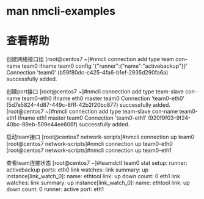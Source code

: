 
# man nmcli-examples

# 查看帮助

创建网络接口组
[root@centos7 ~]#nmcli connection add type team con-name team0 ifname team0 config '{"runner":{"name":"activebackup"}}'
Connection 'team0' (b59f80dc-c425-4fa6-b1ef-2935d290fa6a) successfully added.

创建port接口
[root@centos7 ~]#nmcli connection add type team-slave con-name team0-eth0 ifname eth0 master team0 
Connection 'team0-eth0' (5d7e5824-4d87-449c-8fff-42b2f20bc877) successfully added.
[root@centos7 ~]#nmcli connection add type team-slave con-name team0-eth1 ifname eth1 master team0 
Connection 'team0-eth1' (920f9f03-9f24-40bc-89eb-509e44ee606f) successfully added.

启动team接口
[root@centos7 network-scripts]#nmcli connection up team0 
[root@centos7 network-scripts]#nmcli connection up team0-eth0
[root@centos7 network-scripts]#nmcli connection up team0-eth1

查看team连接状态
[root@centos7 ~]#teamdctl team0 stat
setup:
  runner: activebackup
ports:
  eth0
    link watches:
      link summary: up
      instance[link_watch_0]:
        name: ethtool
        link: up
        down count: 0
  eth1
    link watches:
      link summary: up
      instance[link_watch_0]:
        name: ethtool
        link: up
        down count: 0
runner:
  active port: eth1
